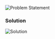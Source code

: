 ![Problem Statement](https://github.com/cpp-rakesh/Algorithms/tree/master/Chapter_2_Getting_Started/Problems/2-2/repo/problem.png)

### Solution
![Solution](https://github.com/cpp-rakesh/Algorithms/tree/master/Chapter_2_Getting_Started/Problems/2-2/repo/a.png)

